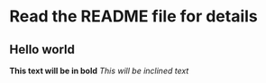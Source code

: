 # Read the README file for details
## Hello world
**This text will be in bold**
*This will be inclined text*
